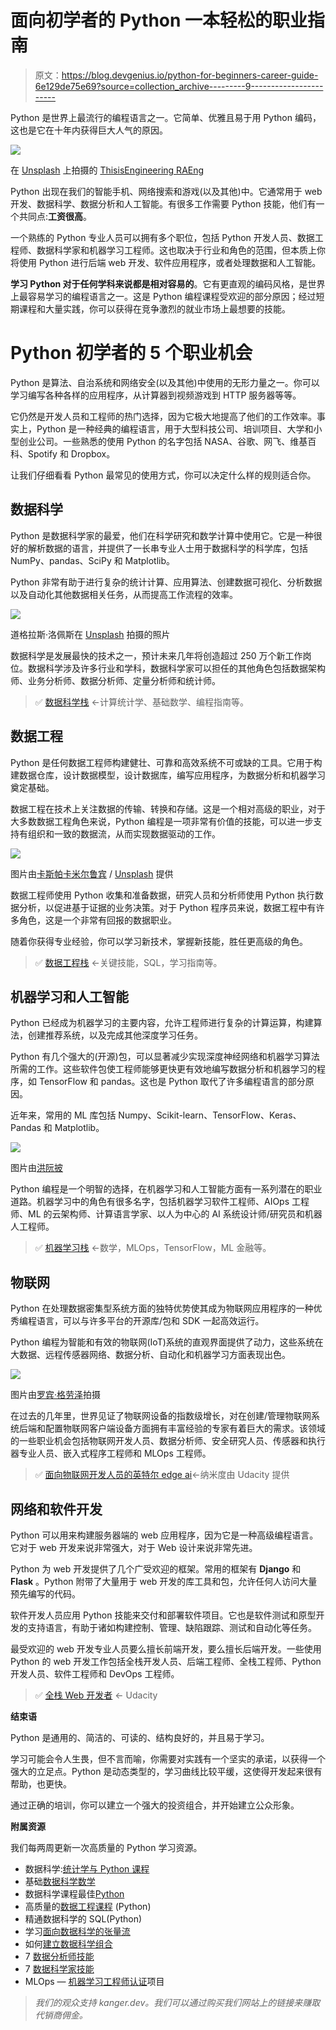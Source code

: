 # 面向初学者的 Python 一本轻松的职业指南

> 原文：<https://blog.devgenius.io/python-for-beginners-career-guide-6e129de75e69?source=collection_archive---------9----------------------->

Python 是世界上最流行的编程语言之一。它简单、优雅且易于用 Python 编码，这也是它在十年内获得巨大人气的原因。

![](img/793a26f4d4fc6861a5ade356a00b4a8c.png)

在 [Unsplash](https://unsplash.com?utm_source=medium&utm_medium=referral) 上拍摄的 [ThisisEngineering RAEng](https://unsplash.com/@thisisengineering?utm_source=medium&utm_medium=referral)

Python 出现在我们的智能手机、网络搜索和游戏(以及其他)中。它通常用于 web 开发、数据科学、数据分析和人工智能。有很多工作需要 Python 技能，他们有一个共同点:**工资很高**。

一个熟练的 Python 专业人员可以拥有多个职位，包括 Python 开发人员、数据工程师、数据科学家和机器学习工程师。这也取决于行业和角色的范围，但本质上你将使用 Python 进行后端 web 开发、软件应用程序，或者处理数据和人工智能。

**学习 Python 对于任何学科来说都是相对容易的**。它有更直观的编码风格，是世界上最容易学习的编程语言之一。这是 Python 编程课程受欢迎的部分原因；经过短期课程和大量实践，你可以获得在竞争激烈的就业市场上最想要的技能。

# Python 初学者的 5 个职业机会

Python 是算法、自治系统和网络安全(以及其他)中使用的无形力量之一。你可以学习编写各种各样的应用程序，从计算器到视频游戏到 HTTP 服务器等等。

它仍然是开发人员和工程师的热门选择，因为它极大地提高了他们的工作效率。事实上，Python 是一种经典的编程语言，用于大型科技公司、培训项目、大学和小型创业公司。一些熟悉的使用 Python 的名字包括 NASA、谷歌、网飞、维基百科、Spotify 和 Dropbox。

让我们仔细看看 Python 最常见的使用方式，你可以决定什么样的规则适合你。

## 数据科学

Python 是数据科学家的最爱，他们在科学研究和数学计算中使用它。它是一种很好的解析数据的语言，并提供了一长串专业人士用于数据科学的科学库，包括 NumPy、pandas、SciPy 和 Matplotlib。

Python 非常有助于进行复杂的统计计算、应用算法、创建数据可视化、分析数据以及自动化其他数据相关任务，从而提高工作流程的效率。

![](img/d770ae635c2e93fa4e99e4e67458c7aa.png)

道格拉斯·洛佩斯在 [Unsplash](https://unsplash.com?utm_source=medium&utm_medium=referral) 拍摄的照片

数据科学是发展最快的技术之一，预计未来几年将创造超过 250 万个新工作岗位。数据科学涉及许多行业和学科，数据科学家可以担任的其他角色包括数据架构师、业务分析师、数据分析师、定量分析师和统计师。

> ✅ [数据科学栈](https://kanger.dev/stacks/data-science/) ←计算统计学、基础数学、编程指南等。

## 数据工程

Python 是任何数据工程师构建健壮、可靠和高效系统不可或缺的工具。它用于构建数据仓库，设计数据模型，设计数据库，编写应用程序，为数据分析和机器学习奠定基础。

数据工程在技术上关注数据的传输、转换和存储。这是一个相对高级的职业，对于大多数数据工程角色来说，Python 编程是一项非常有价值的技能，可以进一步支持有组织和一致的数据流，从而实现数据驱动的工作。

![](img/e4e6f5cd3b66f12a371b4b6e91854af3.png)

图片由[卡斯帕卡米尔鲁宾](https://unsplash.com/@casparrubin?utm_source=ghost&utm_medium=referral&utm_campaign=api-credit) / [Unsplash](https://unsplash.com/?utm_source=ghost&utm_medium=referral&utm_campaign=api-credit) 提供

数据工程师使用 Python 收集和准备数据，研究人员和分析师使用 Python 执行数据分析，以促进基于证据的业务决策。对于 Python 程序员来说，数据工程中有许多角色，这是一个非常有回报的数据职业。

随着你获得专业经验，你可以学习新技术，掌握新技能，胜任更高级的角色。

> ✅ [数据工程栈](https://kanger.dev/stacks/data-engineering/) ←关键技能，SQL，学习指南等。

## 机器学习和人工智能

Python 已经成为机器学习的主要内容，允许工程师进行复杂的计算运算，构建算法，创建推荐系统，以及完成其他深度学习任务。

Python 有几个强大的(开源)包，可以显著减少实现深度神经网络和机器学习算法所需的工作。这些软件包使工程师能够更快更有效地编写数据分析和机器学习的程序，如 TensorFlow 和 pandas。这也是 Python 取代了许多编程语言的部分原因。

近年来，常用的 ML 库包括 Numpy、Scikit-learn、TensorFlow、Keras、Pandas 和 Matplotlib。

![](img/646868be54130970127f14850a47e3cf.png)

图片由[洪阮披](https://unsplash.com/@hungnp92?utm_source=ghost&utm_medium=referral&utm_campaign=api-credit)

Python 编程是一个明智的选择，在机器学习和人工智能方面有一系列潜在的职业道路。机器学习中的角色有很多名字，包括机器学习软件工程师、AIOps 工程师、ML 的云架构师、计算语言学家、以人为中心的 AI 系统设计师/研究员和机器人工程师。

> ✅ [机器学习栈](https://kanger.dev/stacks/machine-learning/) ←数学，MLOps，TensorFlow，ML 金融等。

## 物联网

Python 在处理数据密集型系统方面的独特优势使其成为物联网应用程序的一种优秀编程语言，可以与许多平台的开源库/包和 SDK 一起高效运行。

Python 编程为智能和有效的物联网(IoT)系统的直观界面提供了动力，这些系统在大数据、远程传感器网络、数据分析、自动化和机器学习方面表现出色。

![](img/b73cf3d0969fcf7de0c08c3f325e55d5.png)

图片由[罗宾·格劳泽](https://unsplash.com/@nahakiole?utm_source=ghost&utm_medium=referral&utm_campaign=api-credit)拍摄

在过去的几年里，世界见证了物联网设备的指数级增长，对在创建/管理物联网系统后端和配置物联网客户端设备方面拥有丰富经验的专家有着巨大的需求。该领域的一些职业机会包括物联网开发人员、数据分析师、安全研究人员、传感器和执行器专业人员、嵌入式程序工程师和 MLOps 工程师。

> ✅ [面向物联网开发人员的英特尔 edge ai](https://kngr.me/d37)←纳米度由 Udacity 提供

## 网络和软件开发

Python 可以用来构建服务器端的 web 应用程序，因为它是一种高级编程语言。它对于 web 开发来说非常强大，对于 Web 设计来说非常先进。

Python 为 web 开发提供了几个广受欢迎的框架。常用的框架有 **Django** 和 **Flask** 。Python 附带了大量用于 web 开发的库工具和包，允许任何人访问大量预先编写的代码。

软件开发人员应用 Python 技能来交付和部署软件项目。它也是软件测试和原型开发的支持语言，有助于诸如构建控制、管理、缺陷跟踪、测试和自动化等任务。

最受欢迎的 web 开发专业人员要么擅长前端开发，要么擅长后端开发。一些使用 Python 的 web 开发工作包括全栈开发人员、后端工程师、全栈工程师、Python 开发人员、软件工程师和 DevOps 工程师。

> ✅ [全栈 Web 开发者](https://kngr.me/fs1) ← Udacity

**结束语**

Python 是通用的、简洁的、可读的、结构良好的，并且易于学习。

学习可能会令人生畏，但不言而喻，你需要对实践有一个坚实的承诺，以获得一个强大的立足点。Python 是动态类型的，学习曲线比较平缓，这使得开发起来很有帮助，也更快。

通过正确的培训，你可以建立一个强大的投资组合，并开始建立公众形象。

**附属资源**

我们每两周更新一次高质量的 Python 学习资源。

*   数据科学:[统计学与 Python 课程](https://kanger.dev/computational-statistics-python-courses/)
*   基础[数据科学数学](https://kanger.dev/basic-math-for-data-science-mathematics-courses/)
*   数据科学课程最佳[Python](https://kanger.dev/learn-python-data-science-courses/)
*   高质量的[数据工程课程](https://kanger.dev/learn-data-engineering-courses-certifications/) (Python)
*   精通数据科学的 SQL(Python)
*   学习[面向数据科学的张量流](https://kanger.dev/tensorflow-courses/)
*   如何[建立数据科学组合](https://kanger.dev/how-build-data-science-portfolio/)
*   7 [数据分析师技能](https://kanger.dev/data-analyst-skills/)
*   7 [数据科学家技能](https://kanger.dev/data-scientist-skills/)
*   MLOps — [机器学习工程师认证](https://kanger.dev/mlops-machine-learning-engineer-certifications-ml/)项目

> *我们的观众支持 kanger.dev。我们可以通过购买我们网站上的链接来赚取代销商佣金。*